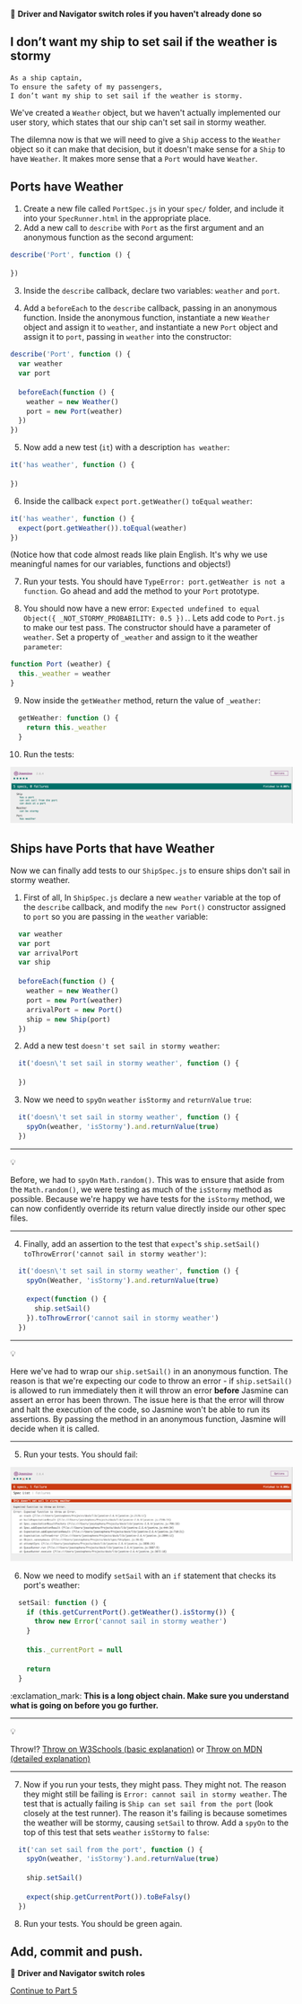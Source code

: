 :twisted_rightwards_arrows: **Driver and Navigator switch roles if you haven't already done so**

## I don’t want my ship to set sail if the weather is stormy

```
As a ship captain,
To ensure the safety of my passengers,
I don’t want my ship to set sail if the weather is stormy.
```

We've created a `Weather` object, but we haven't actually implemented our user story, which states that our ship can't set sail in stormy weather.

The dilemna now is that we will need to give a `Ship` access to the `Weather` object so it can make that decision, but it doesn't make sense for a `Ship` to have `Weather`. It makes more sense that a `Port` would have `Weather`. 

## Ports have Weather

1. Create a new file called `PortSpec.js` in your `spec/` folder, and include it into your `SpecRunner.html` in the appropriate place.
2. Add a new call to `describe` with `Port` as the first argument and an anonymous function as the second argument:

```js
describe('Port', function () {

})
```

3. Inside the `describe` callback, declare two variables: `weather` and `port`.

4. Add a `beforeEach` to the `describe` callback, passing in an anonymous function. Inside the anonymous function, instantiate a new `Weather` object and assign it to `weather`, and instantiate a new `Port` object and assign it to `port`, passing in `weather` into the constructor:

```js
describe('Port', function () {
  var weather
  var port

  beforeEach(function () {
    weather = new Weather()
    port = new Port(weather)
  })
})
```

5. Now add a new test (`it`) with a description `has weather`:

```js
it('has weather', function () {

})
```

6. Inside the callback `expect` `port.getWeather()` `toEqual` `weather`:
```js
it('has weather', function () {
  expect(port.getWeather()).toEqual(weather)
})
```

(Notice how that code almost reads like plain English. It's why we use meaningful names for our variables, functions and objects!)

7. Run your tests. You should have `TypeError: port.getWeather is not a function`. Go ahead and add the method to your `Port` prototype.

8. You should now have a new error: `Expected undefined to equal Object({ _NOT_STORMY_PROBABILITY: 0.5 }).`. Lets add code to `Port.js` to make our test pass. The constructor should have a parameter of `weather`. Set a property of `_weather` and assign to it the weather `parameter`:

```js
function Port (weather) {
  this._weather = weather
}
```

9. Now inside the `getWeather` method, return the value of `_weather`:

```js
  getWeather: function () {
    return this._weather
  }
```

10. Run the tests:

![getWeather passing](images/getWeatherPasses.png)

## Ships have Ports that have Weather

Now we can finally add tests to our `ShipSpec.js` to ensure ships don't sail in stormy weather. 

1. First of all, In `ShipSpec.js` declare a new `weather` variable at the top of the `describe` callback, and modify the `new Port()` constructor assigned to `port` so you are passing in the `weather` variable:

```js
  var weather
  var port
  var arrivalPort
  var ship

  beforeEach(function () {
    weather = new Weather()
    port = new Port(weather)
    arrivalPort = new Port()
    ship = new Ship(port)
  })
```

2. Add a new test `doesn't set sail in stormy weather`:

```js
  it('doesn\'t set sail in stormy weather', function () {

  })
```

3. Now we need to `spyOn` `weather` `isStormy` `and` `returnValue` `true`:

```js
  it('doesn\'t set sail in stormy weather', function () {
    spyOn(weather, 'isStormy').and.returnValue(true)
  })
```

***
:bulb:

Before, we had to `spyOn` `Math.random()`. This was to ensure that aside from the `Math.random()`, we were testing as much of the `isStormy` method as possible. Because we're happy we have tests for the `isStormy` method, we can now confidently override its return value directly inside our other spec files.
***

4. Finally, add an assertion to the test that `expect`'s `ship.setSail()` `toThrowError('cannot sail in stormy weather')`:

```js
  it('doesn\'t set sail in stormy weather', function () {
    spyOn(Weather, 'isStormy').and.returnValue(true)

    expect(function () {
      ship.setSail()
    }).toThrowError('cannot sail in stormy weather')
  })
```

***
:bulb:

Here we've had to wrap our `ship.setSail()` in an anonymous function. The reason is that we're expecting our code to throw an error - if `ship.setSail()` is allowed to run immediately then it will throw an error **before** Jasmine can assert an error has been thrown. The issue here is that the error will throw and halt the execution of the code, so Jasmine won't be able to run its assertions. By passing the method in an anonymous function, Jasmine will decide when it is called.
***

5. Run your tests. You should fail:

![No Throw Error](images/noThrowError.png)

6. Now we need to modify `setSail` with an `if` statement that checks its port's weather:

```js
  setSail: function () {
    if (this.getCurrentPort().getWeather().isStormy()) {
      throw new Error('cannot sail in stormy weather')
    }

    this._currentPort = null

    return
  }
```

:exclamation_mark: **This is a long object chain. Make sure you understand what is going on before you go further.**

***
:bulb:

Throw!? [Throw on W3Schools (basic explanation)](https://www.w3schools.com/jsref/jsref_throw.asp) or [Throw on MDN (detailed explanation)](https://developer.mozilla.org/en-US/docs/Web/JavaScript/Reference/Statements/throw)
***

7. Now if you run your tests, they might pass. They might not. The reason they might still be failing is `Error: cannot sail in stormy weather`. The test that is actually failing is `Ship can set sail from the port` (look closely at the test runner). The reason it's failing is because sometimes the weather will be stormy, causing `setSail` to throw. Add a `spyOn` to the top of this test that sets `weather` `isStormy` to `false`:

```js
  it('can set sail from the port', function () {
    spyOn(weather, 'isStormy').and.returnValue(true)

    ship.setSail()

    expect(ship.getCurrentPort()).toBeFalsy()
  })
```

8. Run your tests. You should be green again.

## Add, commit and push.

:twisted_rightwards_arrows: **Driver and Navigator switch roles**

[Continue to Part 5](lesson1_page5.md)